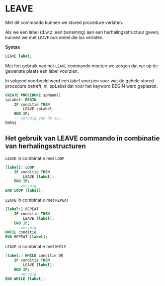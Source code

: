 # LEAVE

Met dit commando kunnen we stored procedure verlaten.

Als we een label (d.w.z. een benaming) aan een herhalingsstructuur geven, kunnen we met `LEAVE` ook enkel die lus verlaten.

**Syntax**

```sql
LEAVE label;
```

Met het gebruik van het `LEAVE` commando moeten we zorgen dat we op de gewenste plaats een label voorzien.

In volgend voorbeeld werd een label voorzien voor wat de gehele stored procedure betreft, nl. spLabel dat voor het keyword BEGIN werd geplaatst.

```sql
CREATE PROCEDURE spNaam()
spLabel: BEGIN
    IF conditie THEN
        LEAVE spLabel;
    END IF;
    -- vervolg van de sp...
END$$
```

## Het gebruik van LEAVE commando in combinatie van herhalingsstructuren

`LEAVE` in combinatie met `LOOP`

```sql
[label]: LOOP
    IF conditie THEN
        LEAVE [label];
    END IF;
    -- vervolg
END LOOP [label];
```

`LEAVE` in combinatie met `REPEAT`

```sql
[label:] REPEAT
    IF conditie THEN
        LEAVE [label];
    END IF;
    -- vervolg
UNTIL conditie
END REPEAT [label];
```

`LEAVE` in combinatie met `WHILE`

```sql
[label:] WHILE conditie DO
    IF conditie THEN
        LEAVE [label];
    END IF;
    -- vervolg
END WHILE [label];
```

